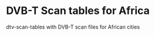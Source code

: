 DVB-T Scan tables for Africa
============================

dtv-scan-tables with DVB-T scan files for African cities
